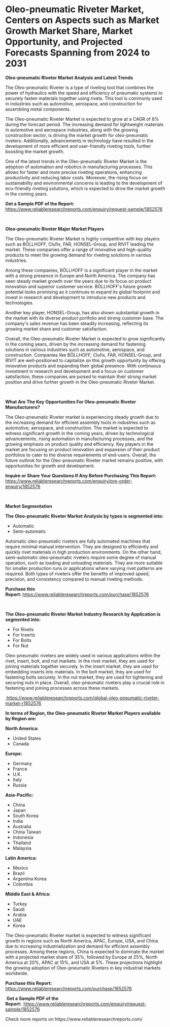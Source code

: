 <p><h1>Oleo-pneumatic Riveter Market, Centers on Aspects such as Market Growth Market Share, Market Opportunity, and Projected Forecasts Spanning from 2024 to 2031</h1></p><p><strong>Oleo-pneumatic Riveter Market Analysis and Latest Trends</strong></p>
<p><p>The Oleo-pneumatic Riveter is a type of riveting tool that combines the power of hydraulics with the speed and efficiency of pneumatic systems to securely fasten materials together using rivets. This tool is commonly used in industries such as automotive, aerospace, and construction for assembling metal components.</p><p>The Oleo-pneumatic Riveter Market is expected to grow at a CAGR of 8% during the forecast period. The increasing demand for lightweight materials in automotive and aerospace industries, along with the growing construction sector, is driving the market growth for oleo-pneumatic riveters. Additionally, advancements in technology have resulted in the development of more efficient and user-friendly riveting tools, further boosting the market growth.</p><p>One of the latest trends in the Oleo-pneumatic Riveter Market is the adoption of automation and robotics in manufacturing processes. This allows for faster and more precise riveting operations, enhancing productivity and reducing labor costs. Moreover, the rising focus on sustainability and environmental concerns is leading to the development of eco-friendly riveting solutions, which is expected to drive the market growth in the coming years.</p></p>
<p><strong>Get a Sample PDF of the Report:&nbsp;</strong> <a href="https://www.reliableresearchreports.com/enquiry/request-sample/1852576">https://www.reliableresearchreports.com/enquiry/request-sample/1852576</a></p>
<p>&nbsp;</p>
<p><strong>Oleo-pneumatic Riveter Major Market Players</strong></p>
<p><p>The Oleo-pneumatic Riveter Market is highly competitive with key players such as BÖLLHOFF, Clufix, FAR, HONSEL-Group, and RIVIT leading the market. These companies offer a range of innovative and high-quality products to meet the growing demand for riveting solutions in various industries.</p><p>Among these companies, BÖLLHOFF is a significant player in the market with a strong presence in Europe and North America. The company has seen steady market growth over the years due to its focus on product innovation and superior customer service. BÖLLHOFF's future growth potential looks promising as it continues to expand its global footprint and invest in research and development to introduce new products and technologies.</p><p>Another key player, HONSEL-Group, has also shown substantial growth in the market with its diverse product portfolio and strong customer base. The company's sales revenue has been steadily increasing, reflecting its growing market share and customer satisfaction.</p><p>Overall, the Oleo-pneumatic Riveter Market is expected to grow significantly in the coming years, driven by the increasing demand for fastening solutions in various industries such as automotive, aerospace, and construction. Companies like BÖLLHOFF, Clufix, FAR, HONSEL-Group, and RIVIT are well-positioned to capitalize on this growth opportunity by offering innovative products and expanding their global presence. With continuous investment in research and development and a focus on customer satisfaction, these companies are poised to maintain their strong market position and drive further growth in the Oleo-pneumatic Riveter Market.</p></p>
<p>&nbsp;</p>
<p><strong>What Are The Key Opportunities For Oleo-pneumatic Riveter Manufacturers?</strong></p>
<p><p>The Oleo-pneumatic Riveter market is experiencing steady growth due to the increasing demand for efficient assembly tools in industries such as automotive, aerospace, and construction. The market is expected to witness significant growth in the coming years, driven by technological advancements, rising automation in manufacturing processes, and the growing emphasis on product quality and efficiency. Key players in the market are focusing on product innovation and expansion of their product portfolios to cater to the diverse requirements of end-users. Overall, the future outlook for the Oleo-pneumatic Riveter market remains positive, with opportunities for growth and development.</p></p>
<p><strong>Inquire or Share Your Questions If Any Before Purchasing This Report:</strong> <a href="https://www.reliableresearchreports.com/enquiry/pre-order-enquiry/1852576">https://www.reliableresearchreports.com/enquiry/pre-order-enquiry/1852576</a></p>
<p>&nbsp;</p>
<p><strong>Market Segmentation</strong></p>
<p><strong>The Oleo-pneumatic Riveter Market Analysis by types is segmented into:</strong></p>
<p><ul><li>Automatic</li><li>Semi-automatic</li></ul></p>
<p><p>Automatic oleo-pneumatic riveters are fully automated machines that require minimal manual intervention. They are designed to efficiently and quickly rivet materials in high production environments. On the other hand, semi-automatic oleo-pneumatic riveters require some degree of manual operation, such as loading and unloading materials. They are more suitable for smaller production runs or applications where varying rivet patterns are required. Both types of riveters offer the benefits of improved speed, precision, and consistency compared to manual riveting methods.</p></p>
<p><strong>Purchase this Report:&nbsp;</strong><a href="https://www.reliableresearchreports.com/purchase/1852576">https://www.reliableresearchreports.com/purchase/1852576</a></p>
<p>&nbsp;</p>
<p><strong>The Oleo-pneumatic Riveter Market Industry Research by Application is segmented into:</strong></p>
<p><ul><li>For Rivets</li><li>For Inserts</li><li>For Bolts</li><li>For Nut</li></ul></p>
<p><p>Oleo-pneumatic riveters are widely used in various applications within the rivet, insert, bolt, and nut markets. In the rivet market, they are used for joining materials together securely. In the insert market, they are used for embedding inserts into materials. In the bolt market, they are used for fastening bolts securely. In the nut market, they are used for tightening and securing nuts in place. Overall, oleo-pneumatic riveters play a crucial role in fastening and joining processes across these markets.</p></p>
<p><a href="https://www.reliableresearchreports.com/global-oleo-pneumatic-riveter-market-r1852576">&nbsp;https://www.reliableresearchreports.com/global-oleo-pneumatic-riveter-market-r1852576</a></p>
<p><strong>In terms of Region, the Oleo-pneumatic Riveter Market Players available by Region are:</strong></p>
<p>
    <p> <strong> North America: </strong>
        <ul>
            <li>United States</li>
            <li>Canada</li>
        </ul>
        </p> 
    <p> <strong> Europe: </strong>
        <ul>
            <li>Germany</li>
            <li>France</li>
            <li>U.K.</li>
            <li>Italy</li>
            <li>Russia</li>
        </ul>
        </p> 
    <p> <strong> Asia-Pacific: </strong>
        <ul>
            <li>China</li>
            <li>Japan</li>
            <li>South Korea</li>
            <li>India</li>
            <li>Australia</li>
            <li>China Taiwan</li>
            <li>Indonesia</li>
            <li>Thailand</li>
            <li>Malaysia</li>
        </ul>
        </p> 
    <p> <strong> Latin America: </strong>
        <ul>
            <li>Mexico</li>
            <li>Brazil</li>
            <li>Argentina Korea</li>
            <li>Colombia</li>
        </ul>
        </p> 
    <p> <strong> Middle East & Africa: </strong>
        <ul>
            <li>Turkey</li>
            <li>Saudi</li>
            <li>Arabia</li>
            <li>UAE</li>
            <li>Korea</li>
        </ul>
    </p>
    </p>
<p><p>The Oleo-pneumatic Riveter market is expected to witness significant growth in regions such as North America, APAC, Europe, USA, and China due to increasing industrialization and demand for efficient assembly processes. Among these regions, China is expected to dominate the market with a projected market share of 35%, followed by Europe at 25%, North America at 20%, APAC at 15%, and USA at 5%. These projections highlight the growing adoption of Oleo-pneumatic Riveters in key industrial markets worldwide.</p></p>
<p><strong>Purchase this Report: </strong><a href="https://www.reliableresearchreports.com/purchase/1852576">https://www.reliableresearchreports.com/purchase/1852576</a></p>
<p>&nbsp;<strong>Get a Sample PDF of the Report:&nbsp;&nbsp;</strong><a href="https://www.reliableresearchreports.com/enquiry/request-sample/1852576">https://www.reliableresearchreports.com/enquiry/request-sample/1852576</a></p>
<p><strong></strong></p>
<p>Check more reports on https://www.reliableresearchreports.com/</p>